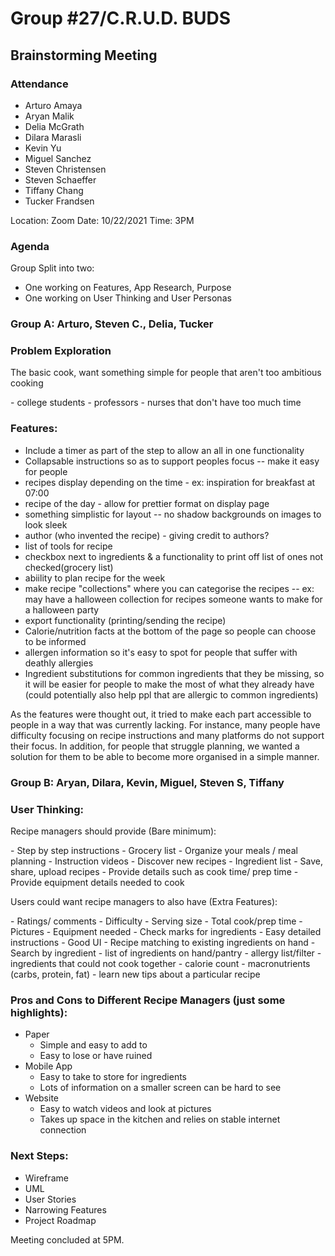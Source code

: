 # Group #27/C.R.U.D. BUDS

## Brainstorming Meeting

### Attendance

<!-- Remove the people not attending. -->

- Arturo Amaya
- Aryan Malik
- Delia McGrath
- Dilara Marasli
- Kevin Yu
- Miguel Sanchez
- Steven Christensen
- Steven Schaeffer
- Tiffany Chang
- Tucker Frandsen

Location: Zoom
Date: 10/22/2021
Time: 3PM

### Agenda

Group Split into two:

- One working on Features, App Research, Purpose
- One working on User Thinking and User Personas

### Group A: Arturo, Steven C., Delia, Tucker

### Problem Exploration

<p>The basic cook, want something simple for people that aren't too ambitious cooking</p>
- college students
- professors
- nurses that don't have too much time

### Features:

- Include a timer as part of the step to allow an all in one functionality
- Collapsable instructions so as to support peoples focus -- make it easy for people
- recipes display depending on the time - ex: inspiration for breakfast at 07:00
- recipe of the day - allow for prettier format on display page
- something simplistic for layout -- no shadow backgrounds on images to look sleek
- author (who invented the recipe) - giving credit to authors?
- list of tools for recipe
- checkbox next to ingredients & a functionality to print off list of ones not checked(grocery list)
- abiility to plan recipe for the week
- make recipe "collections" where you can categorise the recipes -- ex: may have a halloween collection for recipes someone wants to make for a halloween party
- export functionality (printing/sending the recipe)
- Calorie/nutrition facts at the bottom of the page so people can choose to be informed
- allergen information so it's easy to spot for people that suffer with deathly allergies
- Ingredient substitutions for common ingredients that they be missing, so it will be easier for people to make the most of what they already have (could potentially also help ppl that are allergic to common ingredients)
<p>As the features were thought out, it tried to make each part accessible to people in a way that was currently lacking. For instance, many people have difficulty focusing on recipe instructions and many platforms do not support their focus. In addition, for people that struggle planning, we wanted a solution for them to be able to become more organised in a simple manner.</p>

### Group B: Aryan, Dilara, Kevin, Miguel, Steven S, Tiffany

### User Thinking:

<p>Recipe managers should provide (Bare minimum):</p>
- Step by step instructions
- Grocery list
- Organize your meals / meal planning
- Instruction videos
- Discover new recipes
- Ingredient list
- Save, share, upload recipes
- Provide details such as cook time/ prep time
- Provide equipment details needed to cook

<p>Users could want recipe managers to also have (Extra Features):</p>
- Ratings/ comments
- Difficulty
- Serving size
- Total cook/prep time
- Pictures
- Equipment needed
- Check marks for ingredients
- Easy detailed instructions
- Good UI
- Recipe matching to existing ingredients on hand
- Search by ingredient
- list of ingredients on hand/pantry
- allergy list/filter
- ingredients that could not cook together
- calorie count
- macronutrients (carbs, protein, fat)
- learn new tips about a particular recipe

### Pros and Cons to Different Recipe Managers (just some highlights):

- Paper
  - Simple and easy to add to
  - Easy to lose or have ruined
- Mobile App
  - Easy to take to store for ingredients
  - Lots of information on a smaller screen can be hard to see
- Website
  - Easy to watch videos and look at pictures
  - Takes up space in the kitchen and relies on stable internet connection

### Next Steps:

- Wireframe
- UML
- User Stories
- Narrowing Features
- Project Roadmap

Meeting concluded at 5PM.

<!-- REMINDER TO SAVE THE TEMPLATE AS (mmddyy-topic.md)-->
